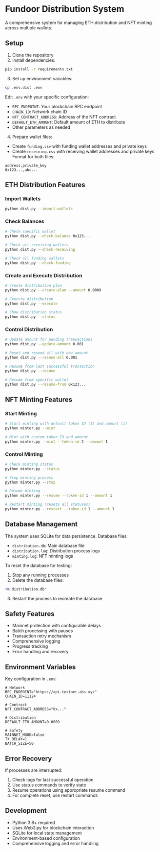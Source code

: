 # Fundoor Distribution System

A comprehensive system for managing ETH distribution and NFT minting across multiple wallets.

## Setup

1. Clone the repository
2. Install dependencies:
```bash
pip install -r requirements.txt
```

3. Set up environment variables:
```bash
cp .env.dist .env
```
Edit `.env` with your specific configuration:
- `RPC_ENDPOINT`: Your blockchain RPC endpoint
- `CHAIN_ID`: Network chain ID
- `NFT_CONTRACT_ADDRESS`: Address of the NFT contract
- `DEFAULT_ETH_AMOUNT`: Default amount of ETH to distribute
- Other parameters as needed

4. Prepare wallet files:
- Create `funding.csv` with funding wallet addresses and private keys
- Create `receiving.csv` with receiving wallet addresses and private keys
Format for both files:
```csv
address,private_key
0x123...,abc...
```

## ETH Distribution Features

### Import Wallets
```bash
python dist.py --import-wallets
```

### Check Balances
```bash
# Check specific wallet
python dist.py --check-balance 0x123...

# Check all receiving wallets
python dist.py --check-receiving

# Check all funding wallets
python dist.py --check-funding
```

### Create and Execute Distribution
```bash
# Create distribution plan
python dist.py --create-plan --amount 0.0009

# Execute distribution
python dist.py --execute

# Show distribution status
python dist.py --status
```

### Control Distribution
```bash
# Update amount for pending transactions
python dist.py --update-amount 0.001

# Reset and resend all with new amount
python dist.py --resend-all 0.001

# Resume from last successful transaction
python dist.py --resume

# Resume from specific wallet
python dist.py --resume-from 0x123...
```

## NFT Minting Features

### Start Minting
```bash
# Start minting with default token ID (1) and amount (1)
python minter.py --mint

# Mint with custom token ID and amount
python minter.py --mint --token-id 2 --amount 1
```

### Control Minting
```bash
# Check minting status
python minter.py --status

# Stop minting process
python minter.py --stop

# Resume minting
python minter.py --resume --token-id 1 --amount 1

# Restart minting (resets all statuses)
python minter.py --restart --token-id 1 --amount 1
```

## Database Management

The system uses SQLite for data persistence. Database files:
- `distribution.db`: Main database file
- `distribution.log`: Distribution process logs
- `minting.log`: NFT minting logs

To reset the database for testing:
1. Stop any running processes
2. Delete the database files:
```bash
rm distribution.db*
```
3. Restart the process to recreate the database

## Safety Features

- Mainnet protection with configurable delays
- Batch processing with pauses
- Transaction retry mechanism
- Comprehensive logging
- Progress tracking
- Error handling and recovery

## Environment Variables

Key configuration in `.env`:
```
# Network
RPC_ENDPOINT="https://api.testnet.abs.xyz"
CHAIN_ID=11124

# Contract
NFT_CONTRACT_ADDRESS="0x..."

# Distribution
DEFAULT_ETH_AMOUNT=0.0009

# Safety
MAINNET_MODE=false
TX_DELAY=1
BATCH_SIZE=50
```

## Error Recovery

If processes are interrupted:
1. Check logs for last successful operation
2. Use status commands to verify state
3. Resume operations using appropriate resume command
4. For complete reset, use restart commands

## Development

- Python 3.8+ required
- Uses Web3.py for blockchain interaction
- SQLite for local state management
- Environment-based configuration
- Comprehensive logging and error handling
